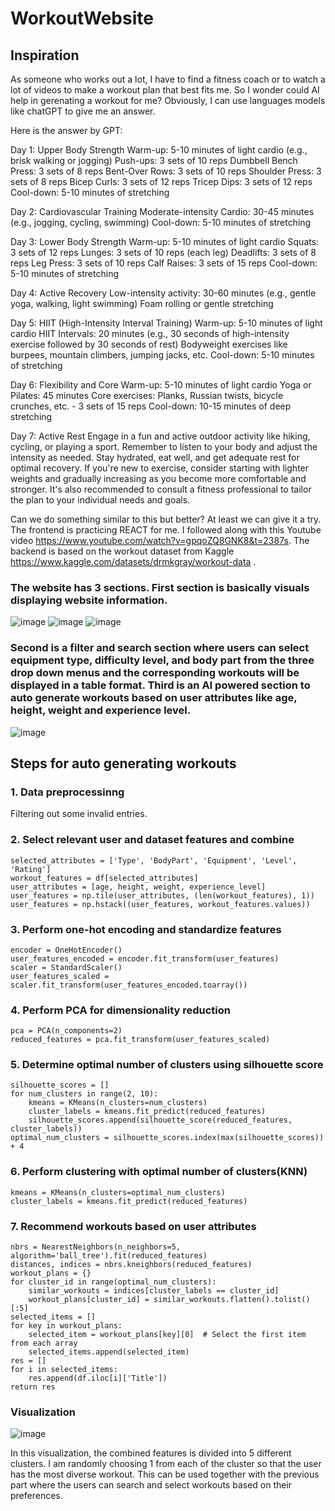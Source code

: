 # WorkoutWebsite
## Inspiration

As someone who works out a lot, I have to find a fitness coach or to watch a lot of videos to make a workout plan that best fits me. So I wonder could AI help in gerenating a workout for me? Obviously, I can use languages models like chatGPT to give me an answer.

Here is the answer by GPT:

Day 1: Upper Body Strength
Warm-up: 5-10 minutes of light cardio (e.g., brisk walking or jogging)
Push-ups: 3 sets of 10 reps
Dumbbell Bench Press: 3 sets of 8 reps
Bent-Over Rows: 3 sets of 10 reps
Shoulder Press: 3 sets of 8 reps
Bicep Curls: 3 sets of 12 reps
Tricep Dips: 3 sets of 12 reps
Cool-down: 5-10 minutes of stretching

Day 2: Cardiovascular Training
Moderate-intensity Cardio: 30-45 minutes (e.g., jogging, cycling, swimming)
Cool-down: 5-10 minutes of stretching

Day 3: Lower Body Strength
Warm-up: 5-10 minutes of light cardio
Squats: 3 sets of 12 reps
Lunges: 3 sets of 10 reps (each leg)
Deadlifts: 3 sets of 8 reps
Leg Press: 3 sets of 10 reps
Calf Raises: 3 sets of 15 reps
Cool-down: 5-10 minutes of stretching

Day 4: Active Recovery
Low-intensity activity: 30-60 minutes (e.g., gentle yoga, walking, light swimming)
Foam rolling or gentle stretching

Day 5: HIIT (High-Intensity Interval Training)
Warm-up: 5-10 minutes of light cardio
HIIT Intervals: 20 minutes (e.g., 30 seconds of high-intensity exercise followed by 30 seconds of rest)
Bodyweight exercises like burpees, mountain climbers, jumping jacks, etc.
Cool-down: 5-10 minutes of stretching

Day 6: Flexibility and Core
Warm-up: 5-10 minutes of light cardio
Yoga or Pilates: 45 minutes
Core exercises: Planks, Russian twists, bicycle crunches, etc. - 3 sets of 15 reps
Cool-down: 10-15 minutes of deep stretching

Day 7: Active Rest
Engage in a fun and active outdoor activity like hiking, cycling, or playing a sport.
Remember to listen to your body and adjust the intensity as needed. Stay hydrated, eat well, and get adequate rest for optimal recovery. If you're new to exercise, consider starting with lighter weights and gradually increasing as you become more comfortable and stronger. It's also recommended to consult a fitness professional to tailor the plan to your individual needs and goals.

Can we do something similar to this but better? At least we can give it a try. The frontend is practicing REACT for me. I followed along with this Youtube video https://www.youtube.com/watch?v=gpqoZQ8GNK8&t=2387s. The backend is based on the workout dataset from Kaggle https://www.kaggle.com/datasets/drmkgray/workout-data .

### The website has 3 sections. First section is basically visuals displaying website information. 
![image](https://github.com/JingyaoGu1/WorkoutWebsite/blob/main/web1.png)
![image](https://github.com/JingyaoGu1/WorkoutWebsite/blob/main/web2.png)
![image](https://github.com/JingyaoGu1/WorkoutWebsite/blob/main/web3.png)

### Second is a filter and search section where users can select equipment type, difficulty level, and body part from the three drop down menus and the corresponding workouts will be displayed in a table format. Third is an AI powered section to auto generate workouts based on user attributes like age, height, weight and experience level.
![image](https://github.com/JingyaoGu1/WorkoutWebsite/blob/main/search.png)

## Steps for auto generating workouts
### 1. Data preprocessinng
Filtering out some invalid entries.
### 2. Select relevant user and dataset features and combine
    selected_attributes = ['Type', 'BodyPart', 'Equipment', 'Level', 'Rating']
    workout_features = df[selected_attributes]
    user_attributes = [age, height, weight, experience_level]
    user_features = np.tile(user_attributes, (len(workout_features), 1))
    user_features = np.hstack((user_features, workout_features.values))
### 3. Perform one-hot encoding and standardize features
    encoder = OneHotEncoder()
    user_features_encoded = encoder.fit_transform(user_features)
    scaler = StandardScaler()
    user_features_scaled = scaler.fit_transform(user_features_encoded.toarray())
### 4. Perform PCA for dimensionality reduction
    pca = PCA(n_components=2)
    reduced_features = pca.fit_transform(user_features_scaled)
### 5. Determine optimal number of clusters using silhouette score
    silhouette_scores = []
    for num_clusters in range(2, 10):
        kmeans = KMeans(n_clusters=num_clusters)
        cluster_labels = kmeans.fit_predict(reduced_features)
        silhouette_scores.append(silhouette_score(reduced_features, cluster_labels))
    optimal_num_clusters = silhouette_scores.index(max(silhouette_scores)) + 4
### 6. Perform clustering with optimal number of clusters(KNN)
    kmeans = KMeans(n_clusters=optimal_num_clusters)
    cluster_labels = kmeans.fit_predict(reduced_features)
### 7. Recommend workouts based on user attributes
    nbrs = NearestNeighbors(n_neighbors=5, algorithm='ball_tree').fit(reduced_features)
    distances, indices = nbrs.kneighbors(reduced_features)
    workout_plans = {}
    for cluster_id in range(optimal_num_clusters):
        similar_workouts = indices[cluster_labels == cluster_id]
        workout_plans[cluster_id] = similar_workouts.flatten().tolist()[:5]
    selected_items = []
    for key in workout_plans:
        selected_item = workout_plans[key][0]  # Select the first item from each array
        selected_items.append(selected_item)
    res = []
    for i in selected_items:
        res.append(df.iloc[i]['Title'])
    return res
 ### Visualization   
 
![image](https://github.com/JingyaoGu1/WorkoutWebsite/blob/main/Screenshot%202023-08-10%20at%2011.01.52.png)

In this visualization, the combined features is divided into 5 different clusters. I am randomly choosing 1 from each of the cluster so that the user has the most diverse workout. This can be used together with the previous part where the users can search and select workouts based on their preferences.
